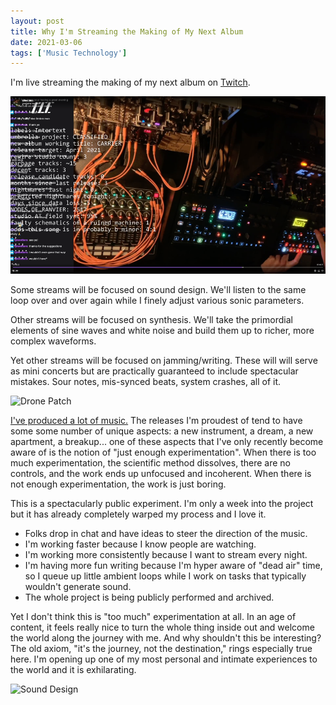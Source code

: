 ```yaml
---
layout: post
title: Why I'm Streaming the Making of My Next Album
date: 2021-03-06
tags: ['Music Technology']
---
```

I'm live streaming the making of my next album on [Twitch](https://twitch.tv/tyleretters).
<!--x-->

![Streaming the Album](/assets/images/streaming-album.png)

Some streams will be focused on sound design. We'll listen to the same loop over and over again while I finely adjust various sonic parameters.

Other streams will be focused on synthesis. We'll take the primordial elements of sine waves and white noise and build them up to richer, more complex waveforms.

Yet other streams will be focused on jamming/writing. These will will serve as mini concerts but are practically guaranteed to include spectacular mistakes. Sour notes, mis-synced beats, system crashes, all of it.

![Drone Patch](/assets/images/patch.png)

[I've produced a lot of music.](/discography) The releases I'm proudest of tend to have some some number of unique aspects: a new instrument, a dream, a new apartment, a breakup... one of these aspects that I've only recently become aware of is the notion of "just enough experimentation". When there is too much experimentation, the scientific method dissolves, there are no controls, and the work ends up unfocused and incoherent. When there is not enough experimentation, the work is just boring.

This is a spectacularly public experiment. I'm only a week into the project but it has already completely warped my process and I love it.

- Folks drop in chat and have ideas to steer the direction of the music.
- I'm working faster because I know people are watching.
- I'm working more consistently because I want to stream every night.
- I'm having more fun writing because I'm hyper aware of "dead air" time, so I queue up little ambient loops while I work on tasks that typically wouldn't generate sound.
- The whole project is being publicly performed and archived.

Yet I don't think this is "too much" experimentation at all. In an age of content, it feels really nice to turn the whole thing inside out and welcome the world along the journey with me. And why shouldn't this be interesting? The old axiom, "it's the journey, not the destination," rings especially true here. I'm opening up one of my most personal and intimate experiences to the world and it is exhilarating.

![Sound Design](/assets/images/sound-design.png)
